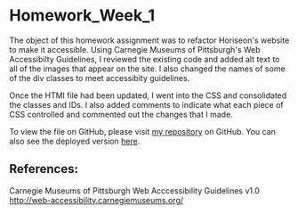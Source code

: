 # Homework_Week_1

The object of this homework assignment was to refactor Horiseon's website to make it accessible. Using Carnegie Museums of Pittsburgh's Web Accessibilty Guidelines, I reviewed the existing code and added alt text to all of the images that appear on the site. I also changed the names of some of the div classes to meet accessibity guidelines.

Once the HTMl file had been updated, I went into the CSS and consolidated the classes and IDs. I also added comments to indicate what each piece of CSS controlled and commented out the changes that I made.

To view the file on GitHub, please visit <a href="https://github.com/calliebn/Homework_Week_1">my repository</a> on GitHub.
You can also see the deployed version <a href="https://calliebn.github.io/Homework_Week_1/">here</a>.

## References:
Carnegie Museums of Pittsburgh Web Acccessibility Guidelines v1.0
<a href="http://web-accessibility.carnegiemuseums.org/">http://web-accessibility.carnegiemuseums.org/</a>
